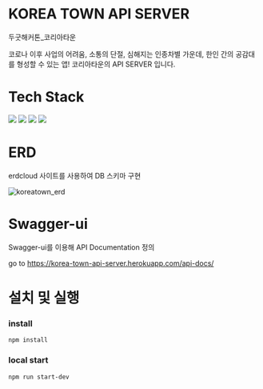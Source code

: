 # KOREA TOWN API SERVER

두굿해커톤_코리아타운

코로나 이후 사업의 어려움, 소통의 단절, 심해지는 인종차별 가운데, 한인 간의 공감대를 형성할 수 있는 앱! 코리아타운의 API SERVER 입니다.

# Tech Stack

<img src="https://img.shields.io/badge/NodeJS-339933?style=flat-square&logo=Node.js&logoColor=white"/></a>
<img src="https://img.shields.io/badge/MySQL-4479A1?style=flat-square&logo=MySQL&logoColor=white"/></a>
<img src="https://img.shields.io/badge/Heroku-430098?style=flat-square&logo=Heroku&logoColor=white"/></a>
<img src="https://img.shields.io/badge/Swagger-85EA2D?style=flat-square&logo=Swagger&logoColor=white"/></a>

# ERD
erdcloud 사이트를 사용하여 DB 스키마 구현

![koreatown_erd](https://user-images.githubusercontent.com/56747575/129463219-2c255530-09ac-44b7-9bba-1d2709908828.png)

# Swagger-ui
Swagger-ui를 이용해 API Documentation 정의

go to https://korea-town-api-server.herokuapp.com/api-docs/

# 설치 및 실행 
### install
```
npm install
```

### local start
```
npm run start-dev
```
